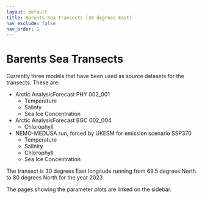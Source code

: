 ```yaml
---
layout: default
title: Barents Sea Transects (30 degrees East)
nav_exclude: false
nav_order: 1
---
```


# Barents Sea Transects

Currently three models that have been used as source datasets for the transects. These are:

- Arctic AnalysisForecast PHY 002_001
  - Temperature
  - Salinty
  - Sea Ice Concentration
- Arctic AnalysisForecast BGC 002_004
  - Chlorophyll
- NEMO-MEDUSA run, forced by UKESM for emission scenario SSP370 
  - Temperature
  - Salinity
  - Chlorophyll
  - Sea Ice Concentration

The transect is 30 degrees East longitude running from 69.5 degrees North to 80 degrees North for the year 2023

The pages showing the parameter plots are linked on the sidebar.